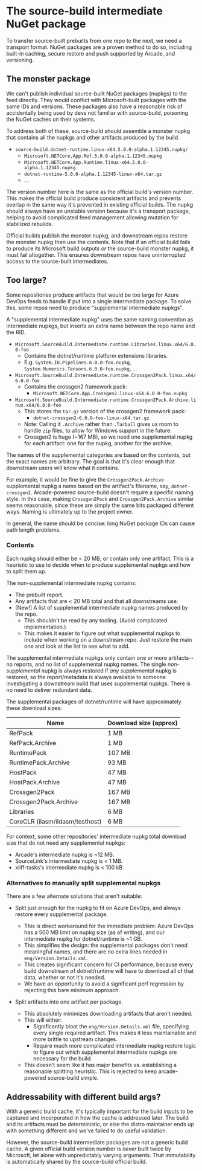 # The source-build intermediate NuGet package

To transfer source-built prebuilts from one repo to the next, we need a
transport format. NuGet packages are a proven method to do so, including
built-in caching, secure restore and push supported by Arcade, and versioning.

## The monster package

We can't publish individual source-built NuGet packages (nupkgs) to the feed
directly. They would conflict with Microsoft-built packages with the same IDs
and versions. These packages also have a reasonable risk of accidentally being
used by devs not familiar with source-build, poisoning the NuGet caches on their
systems.

To address both of these, source-build should assemble a monster nupkg that
contains all the nupkgs and other artifacts produced by the build.

* `source-build.dotnet-runtime.linux-x64.5.0.0-alpha.1.12345.nupkg/`
  * `Microsoft.NETCore.App.Ref.5.0.0-alpha.1.12345.nupkg`
  * `Microsoft.NETCore.App.Runtime.linux-x64.5.0.0-alpha.1.12345.nupkg`
  * `dotnet-runtime-5.0.0-alpha.1.12345-linux-x64.tar.gz`
  * ...

The version number here is the same as the official build's version number. This
makes the official build produce consistent artifacts and prevents overlap in
the same way it's prevented in existing official builds. The nupkg should always
have an unstable version because it's a transport package, helping to avoid
complicated feed management allowing mutation for stabilized rebuilds.

Official builds publish the monster nupkg, and downstream repos restore the
monster nupkg then use the contents. Note that if an official build fails to
produce its Microsoft build outputs *or* the source-build monster nupkg, it must
fail altogether. This ensures downstream repos have uninterrupted access to the
source-built intermediates.

## Too large?

Some repositories produce artifacts that would be too large for Azure DevOps
feeds to handle if put into a single intermediate package. To solve this, some
repos need to produce "supplemental intermediate nupkgs".

A "supplemental intermediate nupkg" uses the same naming convention as
intermediate nupkgs, but inserts an extra name between the repo name and the
RID.

* `Microsoft.SourceBuild.Intermediate.runtime.Libraries.linux.x64/6.0.0-foo`
  * Contains the dotnet/runtime platform extensions libraries.
  * E.g. `System.IO.Pipelines.6.0.0-foo.nupkg`,
    `System.Numerics.Tensors.6.0.0-foo.nupkg`, ...
* `Microsoft.SourceBuild.Intermediate.runtime.Crossgen2Pack.linux.x64/6.0.0-foo`
  * Contains the crossgen2 framework pack:
    * `Microsoft.NETCore.App.Crossgen2.linux-x64.6.0.0-foo.nupkg`
* `Microsoft.SourceBuild.Intermediate.runtime.Crossgen2Pack.Archive.linux.x64/6.0.0-foo`
  * This stores the `tar.gz` version of the crossgen2 framework pack:
    * `dotnet-crossgen2-6.0.0-foo-linux-x64.tar.gz`
  * Note: Calling it `.Archive` rather than `.Tarball` gives us room to handle
    `zip` files, to allow for Windows support in the future.
  * Crossgen2 is huge (~167 MB), so we need one supplemental nupkg for each
    artifact: one for the nupkg, another for the archive.

The names of the supplemental categories are based on the contents, but the
exact names are arbitrary. The goal is that it's clear enough that downstream
users will know what it contains.

For example, it would be fine to give the `Crossgen2Pack.Archive` supplemental
nupkg a name based on the artifact's filename, say, `dotnet-crossgen2`.
Arcade-powered source-build doesn't require a specific naming style. In this
case, making `Crossgen2Pack` and `Crossgen2Pack.Archive` similar seems
reasonable, since these are simply the same bits packaged different ways. Naming
is ultimately up to the project owner.

In general, the name should be concise: long NuGet package IDs can cause path
length problems.

### Contents

Each nupkg should either be < 20 MB, or contain only one artifact. This is a
heuristic to use to decide when to produce supplemental nupkgs and how to split
them up.

The non-supplemental intermediate nupkg contains:

* The prebuilt report.
* Any artifacts that are < 20 MB total and that all downstreams use.
* [New!] A list of supplemental intermediate nupkg names produced by the repo.
  * This shouldn't be read by any tooling. (Avoid complicated implementation.)
  * This makes it easier to figure out what supplemental nupkgs to include when
    working on a downstream repo. Just restore the main one and look at the list
    to see what to add.

The supplemental intermediate nupkgs only contain one or more artifacts--no
reports, and no list of supplemental nupkg names. The single *non-supplemental*
nupkg is always restored if *any supplemental* nupkg is restored, so the
report/metadata is always available to someone investigating a downstream build
that uses supplemental nupkgs. There is no need to deliver redundant data.

The supplemental packages of dotnet/runtime will have approximately these
download sizes:

Name | Download size (approx)
-- | --
RefPack | 1 MB
RefPack.Archive | 1 MB
RuntimePack | 107 MB
RuntimePack.Archive | 93 MB
HostPack | 47 MB
HostPack.Archive | 47 MB
Crossgen2Pack | 167 MB
Crossgen2Pack.Archive | 167 MB
Libraries | 6 MB
CoreCLR (ilasm/ildasm/testhost) | 6 MB

For context, some other repositories' intermediate nupkg total download size
that do not need any supplemental nupkgs:

* Arcade's intermediate nupkg is ~12 MB.
* SourceLink's intermediate nupkg is < 1 MB.
* xliff-tasks's intermediate nupkg is < 100 kB.

### Alternatives to manually split supplemental nupkgs

There are a few alternate solutions that aren't suitable:

* Split just enough for the nupkg to fit on Azure DevOps, and always restore
  every supplemental package.
  * This is direct workaround for the immediate problem: Azure DevOps has a 500
    MB limit on nupkg size (as of writing), and our intermediate nupkg for
    dotnet/runtime is ~1 GB.
  * This simplifies the design: the supplemental packages don't need meaningful
    names, and there are no extra lines needed in `eng/Version.Details.xml`.
  * This creates significant concern for CI performance, because every build
    downstream of dotnet/runtime will have to download all of that data, whether
    or not it's needed.
  * We have an opportunity to avoid a significant perf regression by rejecting
    this bare minimum approach.

* Split artifacts into one artifact per package.
  * This absolutely minimizes downloading artifacts that aren't needed.
  * This will either:
    * Significantly bloat the `eng/Version.Details.xml` file, specifying every
      single required artifact. This makes it less maintainable and more brittle
      to upstream changes.
    * Require much more complicated intermediate nupkg restore logic to figure
      out which supplemental intermediate nupkgs are necessary for the build.
  * This doesn't seem like it has major benefits vs. establishing a reasonable
    splitting heuristic. This is rejected to keep arcade-powered source-build
    simple.

## Addressability with different build args?

With a generic build cache, it's typically important for the build inputs to be
captured and incorporated in how the cache is addressed later. The build and its
artifacts must be deterministic, or else the distro maintainer ends up with
something different and we've failed to do useful validation.

However, the source-build intermediate packages are not a generic build cache. A
given official build version number is *never* built twice by Microsoft, let
alone with unpredictably varying arguments. That immutability is automatically
shared by the source-build official build.
